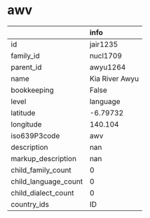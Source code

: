 # awv
|                      | info           |
|:---------------------|:---------------|
| id                   | jair1235       |
| family_id            | nucl1709       |
| parent_id            | awyu1264       |
| name                 | Kia River Awyu |
| bookkeeping          | False          |
| level                | language       |
| latitude             | -6.79732       |
| longitude            | 140.104        |
| iso639P3code         | awv            |
| description          | nan            |
| markup_description   | nan            |
| child_family_count   | 0              |
| child_language_count | 0              |
| child_dialect_count  | 0              |
| country_ids          | ID             |